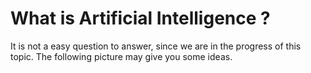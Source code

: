 # What is Artificial Intelligence ?

It is not a easy question to answer, since we are in the progress of this topic. The following picture may give you some ideas.
